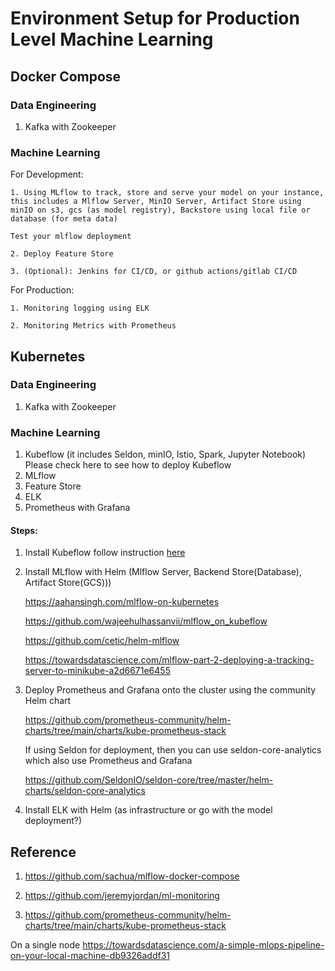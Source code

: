 # Environment Setup for Production Level Machine Learning

## Docker Compose

### Data Engineering 

1. Kafka with Zookeeper

### Machine Learning

For Development:

    1. Using MLflow to track, store and serve your model on your instance, this includes a Mlflow Server, MinIO Server, Artifact Store using minIO on s3, gcs (as model registry), Backstore using local file or database (for meta data)

    Test your mlflow deployment
    
    2. Deploy Feature Store
    
    3. (Optional): Jenkins for CI/CD, or github actions/gitlab CI/CD

For Production:

    1. Monitoring logging using ELK

    2. Monitoring Metrics with Prometheus



## Kubernetes

### Data Engineering 

1. Kafka with Zookeeper

### Machine Learning

1. Kubeflow (it includes Seldon, minIO, Istio, Spark, Jupyter Notebook)
    Please check here to see how to deploy Kubeflow
2. MLflow 
3. Feature Store
3. ELK
4. Prometheus with Grafana

#### Steps:

1. Install Kubeflow follow instruction [here](https://www.kubeflow.org/docs/started/installing-kubeflow/)

2. Install MLflow with Helm (Mlflow Server, Backend Store(Database), Artifact Store(GCS)))

    https://aahansingh.com/mlflow-on-kubernetes

    https://github.com/wajeehulhassanvii/mlflow_on_kubeflow

    https://github.com/cetic/helm-mlflow

    https://towardsdatascience.com/mlflow-part-2-deploying-a-tracking-server-to-minikube-a2d6671e6455


3. Deploy Prometheus and Grafana onto the cluster using the community Helm chart

    https://github.com/prometheus-community/helm-charts/tree/main/charts/kube-prometheus-stack

    If using Seldon for deployment, then you can use seldon-core-analytics which also use Prometheus and Grafana 

    https://github.com/SeldonIO/seldon-core/tree/master/helm-charts/seldon-core-analytics

4. Install ELK with Helm (as infrastructure or go with the model deployment?)

## Reference

1. https://github.com/sachua/mlflow-docker-compose

2. https://github.com/jeremyjordan/ml-monitoring

3. https://github.com/prometheus-community/helm-charts/tree/main/charts/kube-prometheus-stack

On a single node
https://towardsdatascience.com/a-simple-mlops-pipeline-on-your-local-machine-db9326addf31

